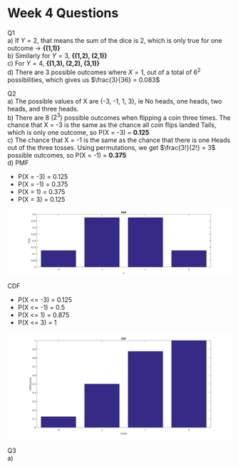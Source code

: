 # Week 4 Questions

Q1  
a) If $Y = 2$, that means the sum of the dice is 2, which is only true for one outcome -> **{(1,1)}**  
b) Similarly for $Y = 3$, **{(1,2), (2,1)}**  
c) For $Y = 4$, **{(1,3), (2,2), (3,1)}**  
d) There are 3 possible outcomes where $X = 1$, out of a total of $6^2$ possibilities, which gives us $\frac{3}{36} = 0.083$

Q2  
a) The possible values of X are {-3, -1, 1, 3}, ie No heads, one heads, two heads, and three heads.  
b) There are 8 ($2^3$) possible outcomes when flipping a coin three times. The chance that X = -3 is the same as the chance all coin flips landed Tails, which is only one outcome, so P(X = -3) = **0.125**  
c) The chance that X = -1 is the same as the chance that there is one Heads out of the three tosses. Using permutations, we get $\frac{3!}{2!} = 3$ possible outcomes, so P(X = -1) = **0.375**  
d) PMF
-   P(X = -3) = 0.125
-   P(X = -1) = 0.375
-   P(X = 1) = 0.375
-   P(X = 3) = 0.125

![PMF](week4q2pmf.svg)

CDF
-   P(X <= -3) = 0.125
-   P(X <= -1) = 0.5
-   P(X <= 1) = 0.875
-   P(X <= 3) = 1

![CDF](week4q2cdf.svg)

Q3  
a) 
